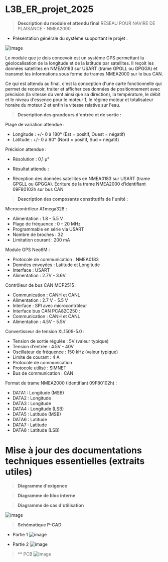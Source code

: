 # L3B_ER_projet_2025

> **Description du module et attendu final**
> RÉSEAU POUR NAVIRE DE PLAISANCE - NMEA2000
- Présentation générale du système supportant le projet :
  
![image](https://github.com/user-attachments/assets/eb1aaab5-a327-41bb-a704-3360e9b9ff27)

Le module que je dois concevoir est un système GPS permettant la géolocalisation de la longitude et de la latitude par satellites. Il reçoit les données satellites en NMEA0183 sur USART (trame GPGLL ou GPGGA) et transmet les informations sous forme de trames NMEA2000 sur le bus CAN.

Ce qui est attendu au final, c'est la conception d'une carte fonctionnelle qui permet de recevoir, traiter et afficher ces données de positionnement avec précision.(la vitesse du vent ainsi que sa direction), la température, le débit et le niveau d'essence pour le moteur 1, le régime moteur et totalisateur horaire du moteur 2 et enfin la vitesse relative sur l'eau.

> **Description des grandeurs d'entrée et de sortie :**
   
Plage de variation attendue :

- Longitude : +/- 0 à 180° (Est = positif, Ouest = négatif)
- Latitude : +/- 0 à 90° (Nord = positif, Sud = négatif)

Précision attendue :

- Résolution : 0,1 µ°

- Résultat attendu :

- Réception des données satellites en NMEA0183 sur USART (trame GPGLL ou GPGGA).
Ecriture de la trame NMEA2000 d’identifiant 09F80102h sur bus CAN

> **Description des composants constitutifs de l'unité :**
  
 Microcontrôleur ATmega328 :

- Alimentation : 1.8 - 5.5 V
- Plage de fréquence : 0 - 20 MHz
- Programmable en série via USART
- Nombre de broches : 32
- Limitation courant : 200 mA

Module GPS Neo6M :

- Protocole de communication : NMEA0183
- Données envoyées : Latitude et Longitude
- Interface : USART
- Alimentation : 2.7V - 3.6V

Contrôleur de bus CAN MCP2515 :

- Communication : CANH et CANL
- Alimentation : 2.7 V - 5.5 V
- Interface : SPI avec microcontrôleur
- Interface bus CAN PCA82C250 :
- Communication : CANH et CANL
- Alimentation : 4.5V - 5.5V

Convertisseur de tension XL1509-5.0 :

- Tension de sortie régulée : 5V (valeur typique)
- Tension d'entrée : 4.5V - 40V
- Oscillateur de fréquence : 150 kHz (valeur typique)
- Limite de courant : 4 A
- Protocole de communication
- Protocole utilisé : SIMNET
- Bus de communication : CAN

Format de trame NMEA2000 (Identifiant 09F80102h) :

- DATA1 : Longitude (MSB)
- DATA2 : Longitude
- DATA3 : Longitude
- DATA4 : Longitude (LSB)
- DATA5 : Latitude (MSB)
- DATA6 : Latitude
- DATA7 : Latitude
- DATA8 : Latitude (LSB)

# Mise à jour des documentations techniques essentielles (extraits utiles)

> **Diagramme d'exigence**

> **Diagramme de bloc interne**

> **Diagramme de cas d'utilisation**

![image](https://github.com/user-attachments/assets/57e4b718-a6c9-4e45-8e93-19d325f6bf5b)

> **Schématique P-CAD**

- Partie 1
![image](https://github.com/user-attachments/assets/e85184da-400b-4dba-9602-42e66f87f6fe)

- Partie 2
![image](https://github.com/user-attachments/assets/74fd0438-d3c1-4b25-9147-296a4d46cacd)

> ** PCB
![image](https://github.com/user-attachments/assets/6fd4a6c1-7b34-486a-8999-a85a2e9014be)


